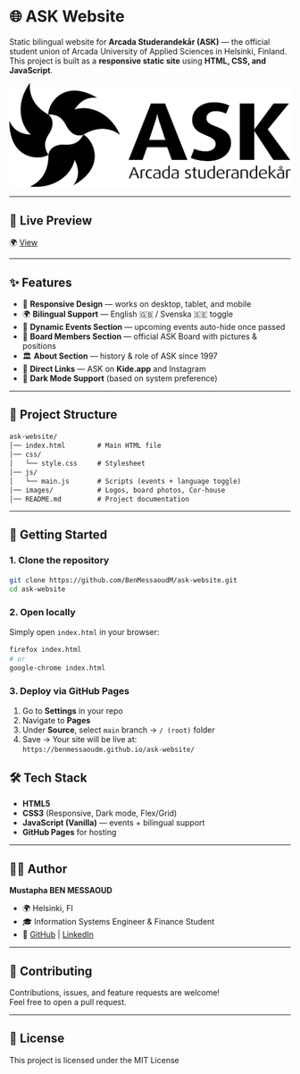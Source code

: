 # 🌐 ASK Website

Static bilingual website for **Arcada Studerandekår (ASK)** — the official student union of Arcada University of Applied Sciences in Helsinki, Finland.  
This project is built as a **responsive static site** using **HTML, CSS, and JavaScript**.

![ASK Logo](images/ASK-logo-black.png)

---

## 🔗 Live Preview
🌍 [View ](https:////asken.fi/)

---

## ✨ Features
- 📱 **Responsive Design** — works on desktop, tablet, and mobile  
- 🌍 **Bilingual Support** — English 🇬🇧 / Svenska 🇸🇪 toggle  
- 📅 **Dynamic Events Section** — upcoming events auto-hide once passed  
- 👥 **Board Members Section** — official ASK Board with pictures & positions  
- 🏛 **About Section** — history & role of ASK since 1997  
- 🔗 **Direct Links** — ASK on **Kide.app** and Instagram  
- 🌙 **Dark Mode Support** (based on system preference)

---

## 📂 Project Structure
```
ask-website/
│── index.html        # Main HTML file
│── css/
│   └── style.css     # Stylesheet
│── js/
│   └── main.js       # Scripts (events + language toggle)
│── images/           # Logos, board photos, Cor-house
│── README.md         # Project documentation
```

---

## 🚀 Getting Started

### 1. Clone the repository
```bash
git clone https://github.com/BenMessaoudM/ask-website.git
cd ask-website
```

### 2. Open locally
Simply open `index.html` in your browser:
```bash
firefox index.html
# or
google-chrome index.html
```

### 3. Deploy via GitHub Pages
1. Go to **Settings** in your repo  
2. Navigate to **Pages**  
3. Under **Source**, select `main` branch → `/ (root)` folder  
4. Save → Your site will be live at:  
   `https://benmessaoudm.github.io/ask-website/`



## 🛠 Tech Stack
- **HTML5**  
- **CSS3** (Responsive, Dark mode, Flex/Grid)  
- **JavaScript (Vanilla)** — events + bilingual support  
- **GitHub Pages** for hosting  

---

## 👨‍💻 Author
**Mustapha BEN MESSAOUD**  
- 🌍 Helsinki, FI  
- 🎓 Information Systems Engineer & Finance Student  
- 🔗 [GitHub](https://github.com/BenMessaoudM) | [LinkedIn](www.linkedin.com/in/mubenmessaoud)

---

## 🤝 Contributing
Contributions, issues, and feature requests are welcome!  
Feel free to open a pull request.

---

## 📜 License
This project is licensed under the MIT License 
